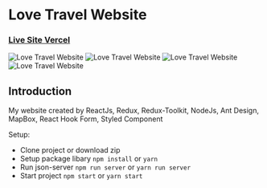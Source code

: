 # Love Travel Website

### [Live Site Vercel](https://love-travel-website.vercel.app/)

![Love Travel Website](https://i.imgur.com/o9aJDCf.jpeg)
![Love Travel Website](https://i.imgur.com/YYPjsTe.png)
![Love Travel Website](https://i.imgur.com/B4yHLos.png)
![Love Travel Website](https://i.imgur.com/CoW5MRi.png)

## Introduction

My website created by ReactJs, Redux, Redux-Toolkit, NodeJs, Ant Design, MapBox, React Hook Form, Styled Component

Setup:

- Clone project or download zip
- Setup package libary `npm install` or `yarn`
- Run json-server `npm run server` or `yarn run server`
- Start project `npm start` or `yarn start`
